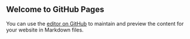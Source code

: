 ## Welcome to GitHub Pages

You can use the [editor on GitHub](https://github.com/vadimkantorov/zrxiv_test/edit/master/README.md) to maintain and preview the content for your website in Markdown files.
